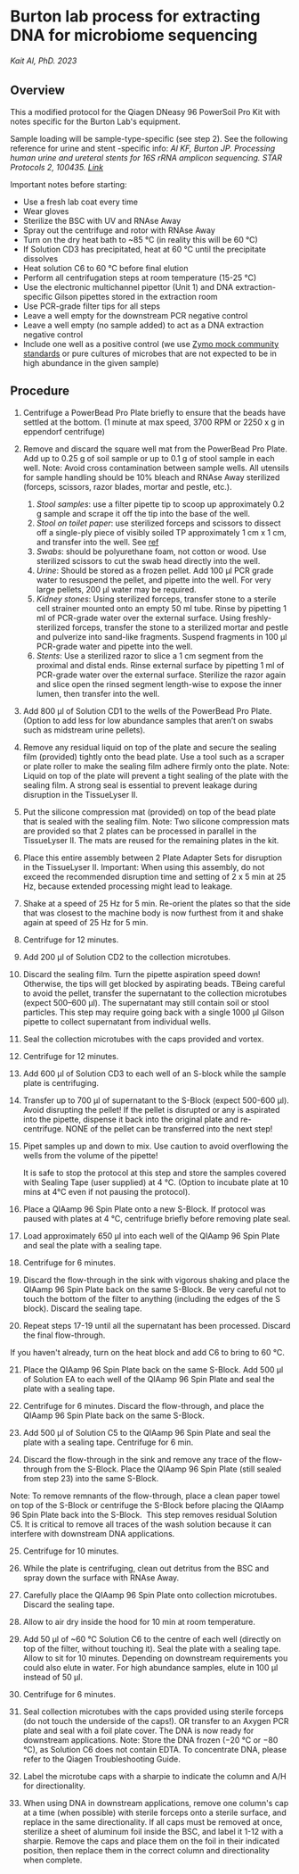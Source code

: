 # Burton lab process for extracting DNA for microbiome sequencing
###### Kait Al, PhD. 2023


## Overview

This a modified protocol for the Qiagen DNeasy 96 PowerSoil Pro Kit with notes specific for the Burton Lab's equipment.

Sample loading will be sample-type-specific (see step 2). See the following reference for urine and stent -specific info:
*Al KF, Burton JP. Processing human urine and ureteral stents for 16S rRNA amplicon sequencing. STAR Protocols 2, 100435. [Link](https://doi.org/10.1016/j.xpro.2021.100435)*



Important notes before starting: 
* Use a fresh lab coat every time
* Wear gloves
* Sterilize the BSC with UV and RNAse Away
* Spray out the centrifuge and rotor with RNAse Away
* Turn on the dry heat bath to ~85 °C (in reality this will be 60 °C)
* If Solution CD3 has precipitated, heat at 60 °C until the precipitate dissolves
* Heat solution C6 to 60 °C before final elution
* Perform all centrifugation steps at room temperature (15-25 °C)
* Use the electronic multichannel pipettor (Unit 1) and DNA extraction-specific Gilson pipettes stored in the extraction room
* Use PCR-grade filter tips for all steps
* Leave a well empty for the downstream PCR negative control
* Leave a well empty (no sample added) to act as a DNA extraction negative control
* Include one well as a positive control (we use [Zymo mock community standards](https://zymoresearch.eu/collections/zymobiomics-microbial-community-standards/products/zymobiomics-microbial-community-standard) or pure cultures of microbes that are not expected to be in high abundance in the given sample)


## Procedure

1. Centrifuge a PowerBead Pro Plate briefly to ensure that the beads have settled at the bottom. (1 minute at max speed, 3700 RPM or 2250 x g in eppendorf centrifuge)

2. Remove and discard the square well mat from the PowerBead Pro Plate. Add up to 0.25 g of soil sample or up to 0.1 g of stool sample in each well. 
Note: Avoid cross contamination between sample wells. All utensils for sample handling should be 10% bleach and RNAse Away sterilized (forceps, scissors, razor blades, mortar and pestle, etc.).
	1. *Stool samples*: use a filter pipette tip to scoop up approximately 0.2 g sample and scrape it off the tip into the base of the well.
	2. *Stool on toilet paper*: use sterilized forceps and scissors to dissect off a single-ply piece of visibly soiled TP approximately 1 cm x 1 cm, and transfer into the well. See [ref](https://doi.org/10.1016/j.mimet.2017.11.014)
	3. *Swabs*: should be polyurethane foam, not cotton or wood. Use sterilized scissors to cut the swab head directly into the well.
	4. *Urine*: Should be stored as a frozen pellet. Add 100 μl PCR grade water to resuspend the pellet, and pipette into the well. For very large pellets, 200 μl water may be required.
	5. *Kidney stones*: Using sterilized forceps, transfer stone to a sterile cell strainer mounted onto an empty 50 ml tube. Rinse by pipetting 1 ml of PCR-grade water over the external surface. Using freshly-sterilized forceps, transfer the stone to a sterilized mortar and pestle and pulverize into sand-like fragments. Suspend fragments in 100 μl PCR-grade water and pipette into the well.
	6. *Stents*: Use a sterilized razor to slice a 1 cm segment from the proximal and distal ends. Rinse external surface by pipetting 1 ml of PCR-grade water over the external surface. Sterilize the razor again and slice open the rinsed segment length-wise to expose the inner lumen, then transfer into the well.

3. Add 800 μl of Solution CD1 to the wells of the PowerBead Pro Plate. (Option to add less for low abundance samples that aren’t on swabs such as midstream urine pellets).

4. Remove any residual liquid on top of the plate and secure the sealing film (provided) tightly onto the bead plate. Use a tool such as a scraper or plate roller to make the sealing film adhere firmly onto the plate. 
Note: Liquid on top of the plate will prevent a tight sealing of the plate with the sealing film. A strong seal is essential to prevent leakage during disruption in the TissueLyser II.  

5. Put the silicone compression mat (provided) on top of the bead plate that is sealed with the sealing film. 
Note: Two silicone compression mats are provided so that 2 plates can be processed in parallel in the TissueLyser II. The mats are reused for the remaining plates in the kit.

6. Place this entire assembly between 2 Plate Adapter Sets for disruption in the TissueLyser II. 
Important: When using this assembly, do not exceed the recommended disruption time and setting of 2 x 5 min at 25 Hz, because extended processing might lead to leakage. 

7. Shake at a speed of 25 Hz for 5 min. Re-orient the plates so that the side that was closest to the machine body is now furthest from it and shake again at speed of 25 Hz for
5 min. 

8. Centrifuge for 12 minutes.

9. Add 200 μl of Solution CD2 to the collection microtubes. 

10. Discard the sealing film. Turn the pipette aspiration speed down! Otherwise, the tips will get blocked by aspirating beads. TBeing careful to avoid the pellet, transfer the supernatant to the collection microtubes (expect 500–600 μl). The supernatant may still contain soil or stool particles. This step may require going back with a single 1000 μl Gilson pipette to collect supernatant from individual wells. 

11. Seal the collection microtubes with the caps provided and vortex. 

12. Centrifuge for 12 minutes.

13. Add 600 μl of Solution CD3 to each well of an S-block while the sample plate is centrifuging.

14. Transfer up to 700 μl of supernatant to the S-Block (expect 500-600 μl). Avoid disrupting the pellet! If the pellet is disrupted or any is aspirated into the pipette, dispense it back into the original plate and re-centrifuge. NONE of the pellet can be transferred into the next step!

15. Pipet samples up and down to mix. Use caution to avoid overflowing the wells from the volume of the pipette! 

	It is safe to stop the protocol at this step and store the samples covered with 	Sealing Tape (user supplied) at 4 °C.  (Option to incubate plate at 10 mins at 4°C even if not pausing the protocol).
	
16. Place a QIAamp 96 Spin Plate onto a new S-Block. If protocol was paused with plates at 4 °C, centrifuge briefly before removing plate seal.

17. Load approximately 650 μl into each well of the QIAamp 96 Spin Plate and seal the plate with a sealing tape. 

18. Centrifuge for 6 minutes. 

19. Discard the flow-through in the sink with vigorous shaking and place the QIAamp 96 Spin Plate back on the same S-Block. Be very careful not to touch the bottom of the filter to anything (including the edges of the S block). Discard the sealing tape. 

20. Repeat steps 17-19 until all the supernatant has been processed. Discard the final flow-through. 

If you haven't already, turn on the heat block and add C6 to bring to 60 °C.

21. Place the QIAamp 96 Spin Plate back on the same S-Block. Add 500 μl of Solution EA to each well of the QIAamp 96 Spin Plate and seal the plate with a sealing tape.

22. Centrifuge for 6 minutes. Discard the flow-through, and place the QIAamp 96 Spin Plate back on the same S-Block.

23. Add 500 μl of Solution C5 to the QIAamp 96 Spin Plate and seal the plate with a sealing tape. Centrifuge for 6 min. 

24. Discard the flow-through in the sink and remove any trace of the flow-through from the S-Block. Place the QIAamp 96 Spin Plate (still sealed from step 23) into the same S-Block. 

Note: To remove remnants of the flow-through, place a clean paper towel on top of the S-Block or centrifuge the S-Block before placing the QIAamp 96 Spin Plate back into the S-Block.  This step removes residual Solution C5. It is critical to remove all traces of the wash solution because it can interfere with downstream DNA applications. 

25. Centrifuge for 10 minutes. 

26. While the plate is centrifuging, clean out detritus from the BSC and spray down the surface with RNAse Away. 

27. Carefully place the QIAamp 96 Spin Plate onto collection microtubes. Discard the sealing tape. 

28. Allow to air dry inside the hood for 10 min at room temperature.

29. Add 50 μl of ~60 °C Solution C6 to the centre of each well (directly on top of the filter, without touching it). Seal the plate with a sealing tape. Allow to sit for 10 minutes. Depending on downstream requirements you could also elute in water. For high abundance samples, elute in 100 μl instead of 50 μl.

30. Centrifuge for 6 minutes. 

31. Seal collection microtubes with the caps provided using sterile forceps (do not touch the underside of the caps!). OR transfer to an Axygen PCR plate and seal with a foil plate cover. The DNA is now ready for downstream applications. 
Note: Store the DNA frozen (−20 °C or −80 °C), as Solution C6 does not contain EDTA. To concentrate DNA, please refer to the Qiagen Troubleshooting Guide.

32. Label the microtube caps with a sharpie to indicate the column and A/H for directionality. 

33. When using DNA in downstream applications, remove one column's cap at a time (when possible) with sterile forceps onto a sterile surface, and replace in the same directionality. If all caps must be removed at once, sterilize a sheet of aluminum foil inside the BSC, and label it 1-12 with a sharpie. Remove the caps and place them on the foil in their indicated position, then replace them in the correct column and directionality when complete.  

